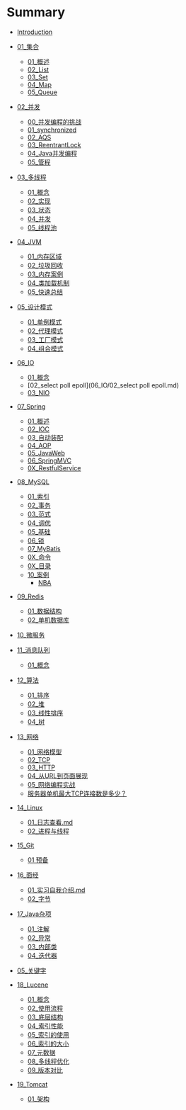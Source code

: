 # Summary

* [Introduction](README.md)

- [01_集合]()
    - [01_概述](01_集合/01_概述.md)
    - [02_List](01_集合/02_List.md)
    - [03_Set](01_集合/03_Set.md)
    - [04_Map](01_集合/04_Map.md)
    - [05_Queue](01_集合/05_Queue.md)

- [02_并发]()
    - [00_并发编程的挑战](02_并发/00_并发编程的挑战.md)
    - [01_synchronized](02_并发/01_synchronized.md)
    - [02_AQS](02_并发/02_AQS.md)
    - [03_ReentrantLock](02_并发/03_ReentrantLock.md)
    - [04_Java并发编程](02_并发/04_Java并发编程.md)
    - [05_管程](02_并发/05_管程.md)

- [03_多线程]()
    - [01_概念](03_多线程/01_概念.md)
    - [02_实现](03_多线程/02_实现.md)
    - [03_状态](03_多线程/03_状态.md)
    - [04_并发](03_多线程/04_并发.md)
    - [05_线程池](03_多线程/05_线程池.md)

- [04_JVM]()
    - [01_内存区域](04_JVM/01_内存区域.md)
    - [02_垃圾回收](04_JVM/02_垃圾回收.md)
    - [03_内存案例](04_JVM/03_内存案例.md)
    - [04_类加载机制](04_JVM/04_类加载机制.md)
    - [05_快速总结](04_JVM/05_快速总结.md)

- [05_设计模式]()
    - [01_单例模式](05_设计模式/01_单例模式.md)
    - [02_代理模式](05_设计模式/02_代理模式.md)
    - [03_工厂模式](05_设计模式/03_工厂模式.md)
    - [04_组合模式](05_设计模式/04_组合模式.md)

- [06_IO]()
    - [01_概念](06_IO/01_概念.md)
    - [02_select poll epoll](06_IO/02_select poll epoll.md)
    - [03_NIO](06_IO/03_NIO.md)

- [07_Spring]()
    - [01_概述](07_Spring/01_概述.md)
    - [02_IOC](07_Spring/02_IOC.md)
    - [03_自动装配](07_Spring/03_自动装配.md)
    - [04_AOP](07_Spring/04_AOP.md)
    - [05_JavaWeb](07_Spring/05_JavaWeb.md)
    - [06_SpringMVC](07_Spring/06_SpringMVC.md)
    - [0X_RestfulService](07_Spring/0X_RestfulService.md)

- [08_MySQL]()
    - [01_索引](08_MySQL/01_索引.md)
    - [02_事务](08_MySQL/02_事务.md)
    - [03_范式](08_MySQL/03_范式.md)
    - [04_调优](08_MySQL/04_调优.md)
    - [05_基础](08_MySQL/05_基础.md)
    - [06_锁](08_MySQL/06_锁.md)
    - [07_MyBatis](08_MySQL/07_MyBatis.md)
    - [0X_命令](08_MySQL/0X_命令.md)
    - [0X_目录](08_MySQL/0X_目录.md)
    - [10_案例]()
        - [NBA](08_MySQL/案例/01_子查询.md)

- [09_Redis]()
    - [01_数据结构](09_Redis/01_数据结构.md)
    - [02_单机数据库](09_Redis/02_单机数据库.md)

- [10_微服务]()


- [11_消息队列]()
    - [01_概念](11_消息队列/01_概念.md)

- [12_算法]()
    - [01_排序](12_算法/01_排序.md)
    - [02_堆](12_算法/02_堆.md)
    - [03_线性排序](12_算法/03_线性排序.md)
    - [04_树](12_算法/04_树.md)

- [13_网络]()
    - [01_网络模型](13_网络/01_网络模型.md)
    - [02_TCP](13_网络/02_TCP.md)
    - [03_HTTP](13_网络/03_HTTP.md)
    - [04_从URL到页面展现](13_网络/04_从URL到页面展现.md)
    - [05_网络编程实战](13_网络/05_网络编程实战.md)
    - [服务器单机最大TCP连接数是多少？](13_网络/服务器单机最大TCP连接数是多少？.md)

- [14_Linux]()
    - [01_日志查看.md](14_Linux/01_日志查看.md)
    - [02_进程与线程](14_Linux/02_进程与线程.md)

- [15_Git]()
    - [01 预备](15_Git/01_基本操作.md)

- [16_面经]()
    - [01_实习自我介绍.md](16_面经/01_实习自我介绍.md)
    - [02_字节](16_面经/02_字节.md)

- [17_Java杂项]()
    - [01_注解](17_Java杂项/01_注解.md)
    - [02_异常](17_Java杂项/02_异常.md)
    - [03_内部类](17_Java杂项/03_内部类.md)
    - [04_迭代器](17_Java杂项/04_迭代器.md)
- [05_关键字](17_Java杂项/05_关键字.md)
    
- [18_Lucene]()
    - [01_概念](18_Lucene/01_概念.md)
    - [02_使用流程](18_Lucene/02_使用流程.md)
    - [03_底层结构](18_Lucene/03_底层结构.md)
    - [04_索引性能](18_Lucene/04_索引性能.md)
    - [05_索引的使用](18_Lucene/05_索引的使用.md)
    - [06_索引的大小](18_Lucene/06_索引的大小.md)
    - [07_元数据](18_Lucene/07_元数据.md)
    - [08_多线程优化](18_Lucene/08_多线程优化.md)
    - [09_版本对比](18_Lucene/09_版本对比.md)

- [19_Tomcat]()
    - [01_架构](19_Tomcat/01_架构.md)